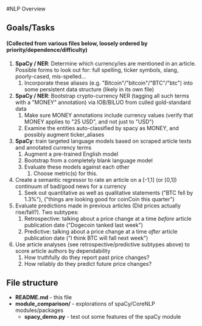 #NLP Overview

## Goals/Tasks
#### (Collected from various files below, loosely ordered by priority/dependence/difficulty)
1. **SpaCy / NER**: Determine which currency/ies are mentioned in an article. Possible forms to look out for: full spelling, ticker symbols, slang, poorly-cased, mis-spelled...
    1. Incorporate these aliases (e.g. "Bitcoin"/"bitcoin"/"BTC"/"btc") into some persistent data structure (likely in its own file)
1. **SpaCy / NER**: Bootstrap crypto-currency NER (tagging all such terms with a "MONEY" annotation) via IOB/BILUO from culled gold-standard data
    1. Make sure MONEY annotations include currency values (verify that MONEY applies to "25 USD", and not just to "USD")
    1. Examine the entities auto-classified by spacy as MONEY, and possibly augment ticker_aliases
1. **SpaCy**: train targeted language models based on scraped article texts and annotated currency terms
    1. Augment a pre-trained English model
    1. Bootstrap from a completely blank language model
    1. Evaluate these models against each other
        1. Choose metric(s) for this.
1. Create a semantic regressor to rate an article on a [-1,1] (or [0,1]) continuum of bad/good news for a currency
    1. Seek out quantitative as well as qualitative statements ("BTC fell by 1.3%"), ("things are looking good for coinCoin this quarter")
1. Evaluate predictions made in previous articles (Did prices actually rise/fall?). Two subtypes:
    1. Retrospective: talking about a price change at a time _before_ article publication date ("Dogecoin tanked last week")
    1. Predictive: talking about a price change at a time _after_ article publication date ("I think BTC will fall next week")
1. Use article analyses (see retrospective/predictive subtypes above) to score article authors by dependability
    1. How truthfully do they report past price changes?
    1. How reliably do they predict future price changes?  

## File structure
- **README.md** - this file
- **module_comparison/** - explorations of spaCy/CoreNLP modules/packages
  - **spacy_demo.py** - test out some features of the spaCy module
